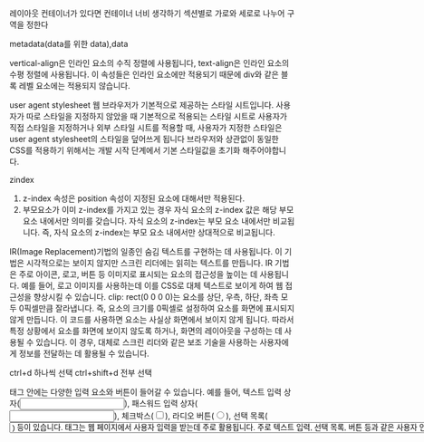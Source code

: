 레이아웃
컨테이너가 있다면 컨테이너 너비 생각하기
섹션별로 가로와 세로로 나누어 구역을 정한다

metadata(data를 위한 data),data


vertical-align은 인라인 요소의 수직 정렬에 사용됩니다,
text-align은 인라인 요소의 수평 정렬에 사용됩니다.
이 속성들은 인라인 요소에만 적용되기 때문에
div와 같은 블록 레벨 요소에는 적용되지 않습니다.

user agent stylesheet
웹 브라우저가 기본적으로 제공하는 스타일 시트입니다.
사용자가 따로 스타일을 지정하지 않았을 때 기본적으로 적용되는 스타일 시트로
사용자가 직접 스타일을 지정하거나 외부 스타일 시트를 적용할 때, 사용자가 지정한 스타일은 user agent stylesheet의 스타일을 덮어쓰게 됩니다
브라우저와 상관없이 동일한 CSS를 적용하기 위해서는 개발 시작 단계에서 기본 스타일값을 초기화 해주어야합니다.

zindex
1. z-index 속성은 position 속성이 지정된 요소에 대해서만 적용된다.
2. 부모요소가 이미 z-index를 가지고 있는 경우
자식 요소의 z-index 값은 해당 부모 요소 내에서만 의미를 갖습니다.
자식 요소의 z-index는 부모 요소 내에서만 비교됩니다.
즉, 자식 요소의 z-index는 부모 요소 내에서만 상대적으로 비교됩니다.

IR(Image Replacement)기법의 일종인 숨김 텍스트를 구현하는 데 사용됩니다.
이 기법은 시각적으로는 보이지 않지만 스크린 리더에는 읽히는 텍스트를 만듭니다.
IR 기법은 주로 아이콘, 로고, 버튼 등 이미지로 표시되는 요소의 접근성을 높이는 데 사용됩니다.
예를 들어, 로고 이미지를 사용하는데 이를 CSS로 대체 텍스트로 보이게 하여 웹 접근성을 향상시킬 수 있습니다.
clip: rect(0 0 0 0)는 요소를 상단, 우측, 하단, 좌측 모두 0픽셀만큼 잘라냅니다. 즉, 요소의 크기를 0픽셀로 설정하여 요소를 화면에 표시되지 않게 만듭니다.
이 코드를 사용하면 요소는 사실상 화면에서 보이지 않게 됩니다. 따라서 특정 상황에서 요소를 화면에 보이지 않도록 하거나, 화면의 레이아웃을 구성하는 데 사용될 수 있습니다.
이 경우, 대체로 스크린 리더와 같은 보조 기술을 사용하는 사용자에게 정보를 전달하는 데 활용될 수 있습니다.

ctrl+d 하나씩 선택
ctrl+shift+d 전부 선택

<form> 태그 안에는 다양한 입력 요소와 버튼이 들어갈 수 있습니다.
예를 들어, 텍스트 입력 상자(<input type="text">),
패스워드 입력 상자(<input type="password">),
체크박스(<input type="checkbox">),
라디오 버튼(<input type="radio">),
선택 목록(<select>, <option>) 등이 있습니다.
<form> 태그는 웹 페이지에서 사용자 입력을 받는데 주로 활용됩니다.
주로 텍스트 입력, 선택 목록, 버튼 등과 같은 사용자 인터페이스 요소를 포함할 수 있습니다.
<form> 태그는 웹 애플리케이션의 주요 기능인 데이터 수집과 전송을 위해 사용됩니다.
사용자가 입력한 데이터는 서버로 전송되어 처리됩니다.
이를 위해 <form> 태그는 웹 서버로 데이터를 전송하는 역할을 합니다.
action: 폼 데이터가 제출되었을 때 데이터를 처리할 서버 측 스크립트 파일의 경로를 지정합니다.
<label> 요소: 폼 요소에 대한 레이블을 제공합니다.
스크린 리더 사용자에게 폼 요소에 대한 설명을 제공하고,접근성을 향상시킵니다.
for 속성은 레이블이 연결될 폼 요소의 id를 지정합니다.